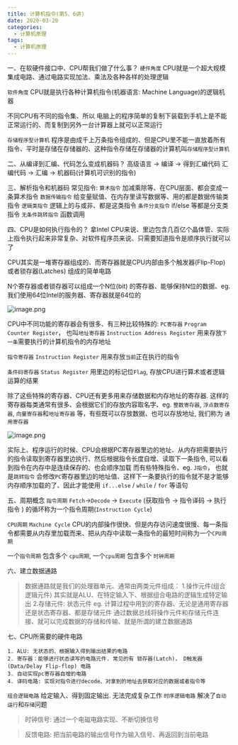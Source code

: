 ```yaml
---
title: 计算机指令(第5、6讲)
date: 2020-03-20
categories:
  - 计算机原理
tags:
  - 计算机原理
---
```

一、在软硬件接口中、CPU帮我们做了什么事？
`硬件角度` CPU就是一个超大规模集成电路、通过电路实现加法、乘法及各种各样的处理逻辑

`软件角度` CPU就是执行各种计算机指令(机器语言: Machine Language)的逻辑机器

不同CPU有不同的指令集、所以 电脑上的程序简单的复制下装载到手机上是不能正常运行的、而复制到另外一台计算器上就可以正常运行

`存储程序型计算机` 程序是由成千上万条指令组成的、但是CPU里不能一直放着所有指令、平时是存储在存储器的、这种指令存储在存储器的计算机叫`存储程序型计算机`


二、从编译到汇编、代码怎么变成机器码？
高级语言 -> 编译 -> 得到汇编代码
汇编代码 -> 汇编 -> 机器码(计算机可识别的指令)

三、解析指令和机器码
常见指令:
`算术指令` 加减乘除等、在CPU层面、都会变成一条算术指令
`数据传输指令` 给变量赋值、在内存里读写数据等、用的都是数据传输类指令
`逻辑类指令` 逻辑上的与或非、都是这类指令
`条件分支指令` if/else 等都是分支类指令
`无条件跳转指令` 函数调用

四、CPU是如何执行指令的？
拿Intel CPU来说、里边包含几百亿个晶体管、实际上指令执行起来非常复杂、对软件程序员来说、只需要知道指令是顺序执行就可以了

CPU其实是一堆寄存器组成的、而寄存器就是CPU内部由多个触发器(Flip-Flop)或者锁存器(Latches) 组成的简单电路

N个寄存器或者锁存器可以组成一个N位(bit) 的寄存器、能够保持N位的数据、eg. 我们使用64位Intel的服务器、寄存器就是64位的

![image.png](https://upload-images.jianshu.io/upload_images/14027542-e91a7da79b52f77c.png?imageMogr2/auto-orient/strip%7CimageView2/2/w/1240)

CPU中不同功能的寄存器会有很多、有三种比较特殊的:
`PC寄存器` `Program Counter Register`， 也叫`地址寄存器` `Instruction Address Register` 用来存放`下一条`需要执行的计算机指令的内存地址

`指令寄存器` `Instruction Register` 用来存放`当前`正在执行的指令

`条件码寄存器` `Status Register` 用里边的标记位`Flag`, 存放CPU进行算术或者逻辑运算的结果

除了这些特殊的寄存器、CPU还有更多用来存储数据和内存地址的寄存器. 这样的寄存器每类通常有很多、会根据它们的存放内容取名字、eg. `整数寄存器`, `浮点数寄存器`, `向量寄存器`和`地址寄存器` 等，有些既可以存放数据、也可以存放地址, 我们称为 `通用寄存器`

![image.png](https://upload-images.jianshu.io/upload_images/14027542-36b4838173fa42aa.png?imageMogr2/auto-orient/strip%7CimageView2/2/w/1240)

实际上、程序运行的时候、CPU会根据PC寄存器里边的地址、从内存把需要执行的指令读取到寄存器里边执行、然后根据指令长度自增、读取下一条指令, 可以看到指令在内存中是连续保存的、也会顺序加载
而有些特殊指令、eg. `J指令`， 也就是`跳转指令` 会修改`PC`寄存器里边的地址值、这样下一条要执行的指令就不是才能够内存顺序加载的了、因此才能使用 `if...else` / `while` / `for` 等语句


五、周期概念
`指令周期` `Fetch`->`Decode` -> `Execute` (获取指令 -> 指令译码 -> 执行指令 ) 的循环称为一个指令周期(`Instruction Cycle`)

`CPU周期` `Machine Cycle` CPU的内部操作很快、但是内存访问速度很慢、每一条指令都需要从内存里加载而来、把从内存中读取一条指令的最短时间称为一个`CPU周期`

一个`指令周期` 包含多个 `cpu周期`, 
一个`cpu周期` 包含多个 `时钟周期`

六、建立数据通路
>数据通路就是我们的处理器单元、通常由两类元件组成：
1.操作元件(组合逻辑元件) 其实就是ALU、在特定输入下、根据组合电路的逻辑生成特定输出
2.存储元件: 状态元件 eg. 计算过程中用到的寄存器、无论是通用寄存器还是状态寄存器、都是存储元件
通过数据总线将操作元件和存储元件连接、就可以完成数据的存储和传输、就是所谓的建立数据通路

  七、CPU所需要的硬件电路
```
1. ALU: 无状态的、根据输入得到输出结果的电路
2. 寄存器：能够进行状态读写的电路元件. 常见的有 锁存器(Latch)， D触发器(Data/Delay Flip-flop) 电路
3. 自动实现pc寄存器自增的电路
4. 译码电路: 实现对指令进行decode、对拿到的地址去获取对应的数据或者指令等
```

`组合逻辑电路` 给定输入、得到固定输出. 无法完成复杂工作
`时序逻辑电路` 解决了`自动运行`和`存储`问题

>时钟信号: 通过一个电磁电路实现、不断切换信号

> 反馈电路: 把当前电路的输出信号作为输入信号、再返回到当前电路
